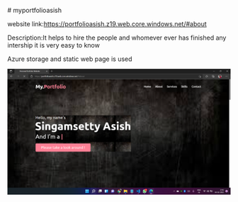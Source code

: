 ﻿\# myportfolioasish

website link:https://portfolioasish.z19.web.core.windows.net/#about

Description:It helps to hire the people and whomever ever has finished any intership it is very easy to know



Azure storage and static web page is used

![zoom](./screenshot2514.jpg)



